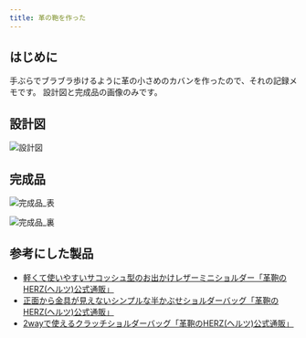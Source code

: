 ```yaml
---
title: 革の鞄を作った
---
```


## はじめに

手ぶらでブラブラ歩けるように革の小さめのカバンを作ったので、それの記録メモです。
設計図と完成品の画像のみです。

## 設計図

![設計図](https://mryhryki.com/file/TepuFdAI1RpC5Sk_uJQ5-USNc8yPRo0YMX7Bv6sMOsPNb5zs.webp)

## 完成品

![完成品_表](https://mryhryki.com/file/TcvSI5aG5BBJYQi9WaTpiBNAo-zDWbDOeWsMAkpKSh_jlZnU.webp)

![完成品_裏](https://mryhryki.com/file/TcvSI6iNxMO4Ypc4QVL5p-IY3D6zemAZEvngroPBYI9fBi1E.webp)

## 参考にした製品

- [軽くて使いやすいサコッシュ型のお出かけレザーミニショルダー「革鞄のHERZ(ヘルツ)公式通販」](https://www.herz-bag.jp/webshop/products/detail417.html)
- [正面から金具が見えないシンプルな半かぶせショルダーバッグ「革鞄のHERZ(ヘルツ)公式通販」](https://www.herz-bag.jp/webshop/products/detail842.html)
- [2wayで使えるクラッチショルダーバッグ「革鞄のHERZ(ヘルツ)公式通販」](https://www.herz-bag.jp/webshop/products/detail688.html)
